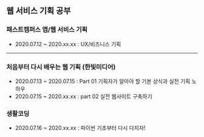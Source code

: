 ## 웹 서비스 기획 공부

### 패스트캠퍼스 앱/웹 서비스 기획
- 2020.07.12 ~ 2020.xx.xx : UX/비즈니스 기획   

---
### 처음부터 다시 배우는 웹 기획 (한빛미디어)
- 2020.07.13 ~ 2020.07.15 : Part 01 기획자가 알아야 할 기본 상식과 실전 기획 노하우   
- 2020.07.15 ~ 2020.xx.xx : part 02 실전 웹사이트 구축하기   

### 생활코딩
- 2020.07.16 ~ 2020.xx.xx : 파이썬 기초부터 다시 다지자!
